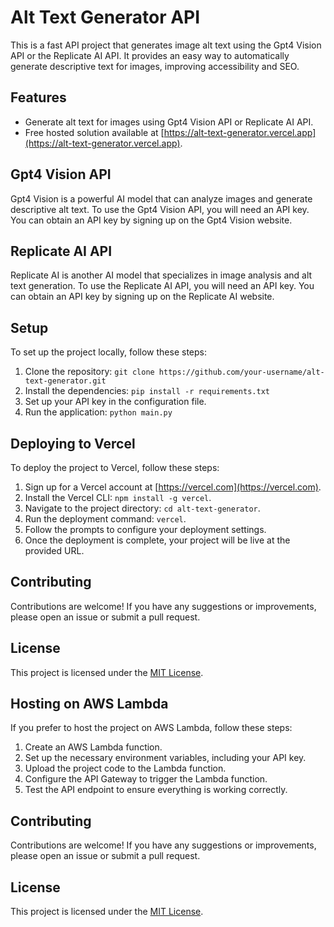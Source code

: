 # Alt Text Generator API 

This is a fast API project that generates image alt text using the Gpt4 Vision API or the Replicate AI API. It provides an easy way to automatically generate descriptive text for images, improving accessibility and SEO.

## Features

- Generate alt text for images using Gpt4 Vision API or Replicate AI API.
- Free hosted solution available at [https://alt-text-generator.vercel.app](https://alt-text-generator.vercel.app).

## Gpt4 Vision API

Gpt4 Vision is a powerful AI model that can analyze images and generate descriptive alt text. To use the Gpt4 Vision API, you will need an API key. You can obtain an API key by signing up on the Gpt4 Vision website.

## Replicate AI API

Replicate AI is another AI model that specializes in image analysis and alt text generation. To use the Replicate AI API, you will need an API key. You can obtain an API key by signing up on the Replicate AI website.

## Setup

To set up the project locally, follow these steps:

1. Clone the repository: `git clone https://github.com/your-username/alt-text-generator.git`
2. Install the dependencies: `pip install -r requirements.txt`
3. Set up your API key in the configuration file.
4. Run the application: `python main.py`

## Deploying to Vercel

To deploy the project to Vercel, follow these steps:

1. Sign up for a Vercel account at [https://vercel.com](https://vercel.com).
2. Install the Vercel CLI: `npm install -g vercel`.
3. Navigate to the project directory: `cd alt-text-generator`.
4. Run the deployment command: `vercel`.
5. Follow the prompts to configure your deployment settings.
6. Once the deployment is complete, your project will be live at the provided URL.

## Contributing

Contributions are welcome! If you have any suggestions or improvements, please open an issue or submit a pull request.

## License

This project is licensed under the [MIT License](LICENSE).

## Hosting on AWS Lambda

If you prefer to host the project on AWS Lambda, follow these steps:

1. Create an AWS Lambda function.
2. Set up the necessary environment variables, including your API key.
3. Upload the project code to the Lambda function.
4. Configure the API Gateway to trigger the Lambda function.
5. Test the API endpoint to ensure everything is working correctly.

## Contributing

Contributions are welcome! If you have any suggestions or improvements, please open an issue or submit a pull request.

## License

This project is licensed under the [MIT License](LICENSE).